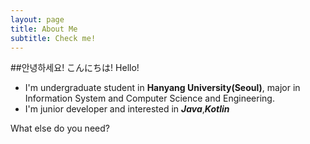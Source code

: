 ```yaml
---
layout: page
title: About Me
subtitle: Check me!
---
```


##안녕하세요! こんにちは! Hello!

- I'm undergraduate student in **Hanyang University(Seoul)**, major in Information System and Computer Science and Engineering.
- I'm junior developer and interested in ***Java***,***Kotlin***

What else do you need?

